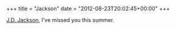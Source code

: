 +++
title = "Jackson"
date = "2012-08-23T20:02:45+00:00"
+++

<a href="http://www.amazon.com/Classical-Electrodynamics-Third-Edition-Jackson/dp/047130932X/">J.D. Jackson</a>, I've missed you this summer.
			